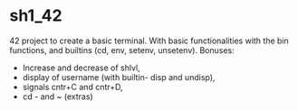 # sh1_42
42 project to create a basic terminal. With basic functionalities with the bin functions, and builtins (cd, env, setenv, unsetenv). 
Bonuses:
- Increase and decrease of shlvl, 
- display of username (with builtin- disp and undisp), 
- signals cntr+C and cntr+D,  
- cd - and ~ (extras)
